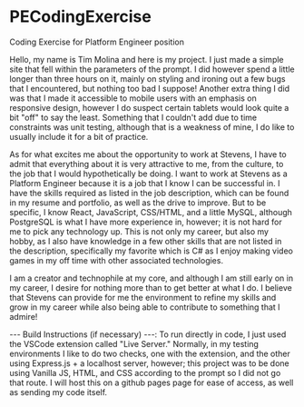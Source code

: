# PECodingExercise
Coding Exercise for Platform Engineer position


Hello, my name is Tim Molina and here is my project. I just made a simple site that fell within the parameters of the prompt.
I did however spend a little longer than three hours on it, mainly on styling and ironing out a few bugs that I encountered, but nothing too bad I suppose!
Another extra thing I did was that I made it accessible to mobile users with an emphasis on responsive design, however I do suspect certain tablets would
look quite a bit "off" to say the least. Something that I couldn't add due to time constraints was unit testing, although that is a weakness of mine, I do like to usually include it for a bit of practice.

As for what excites me about the opportunity to work at Stevens, I have to admit that everything about it is very attractive to me, from the culture, to the job that I would hypothetically be doing. I want to work at Stevens as a Platform Engineer because it is a job that I know I can be successful in. I have the skills required as listed in the job description, which can be found in my resume and portfolio, as well as the drive to improve. But to be specific, I know React, JavaScript, CSS/HTML, and a little MySQL, although PostgreSQL is what I have more experience in, however; it is not hard for me to pick any technology up. This is not only my career, but also my hobby, as I also have knowledge in a few other skills that are not listed in the description, specifically my favorite which is C# as I enjoy making video games in my off time with other associated technologies.

I am a creator and technophile at my core, and although I am still early on in my career, I desire for nothing more than to get better at what I do.
I believe that Stevens can provide for me the environment to refine my skills and grow in my career while also being able to contribute to something that I admire!

--- Build Instructions (if necessary) ---:
To run directly in code, I just used the VSCode extension called "Live Server." Normally, in my testing environments I like to do two checks, one with the extension, and the other using Express.js + a localhost server, however; this project was to be done using Vanilla JS, HTML, and CSS according to the prompt so I did not go that route.
I will host this on a github pages page for ease of access, as well as sending my code itself.